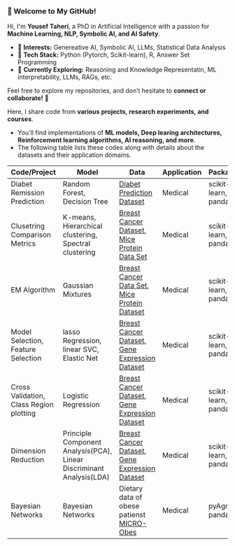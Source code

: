 ### **👋 Welcome to My GitHub!**  

Hi, I'm **Yousef Taheri**, a PhD in Artificial Intelligence with a passion for **Machine Learning, NLP, Symbolic AI, and AI Safety**.  

- 🔹 **Interests:** Genereative AI, Symbolic AI, LLMs, Statistical Data Analysis
- 🔹 **Tech Stack:** Python (Pytorch, Scikit-learn), R, Answer Set Programming
- 🔹 **Currently Exploring:** Reasoning and Knowledge Representatin, ML interpretability, LLMs, RAGs, etc.  

Feel free to explore my repositories, and don’t hesitate to **connect or collaborate!** 🚀  

Here, I share code from **various projects, research experiments, and courses**. 
- You'll find implementations of **ML models, Deep learing architectures, Reinforcement learning algorithms, AI reasoning, and more**.
- The following table lists these codes along with details about the datasets and their application domains.


| Code/Project| Model       |Data         |Application  | Packages |
| ----------- | ----------- | ----------- | ----------- | ----------- |
| Diabet Remission Prediction      | Random Forest, Decision Tree |[Diabet Prediction Dataset]( https://www.kaggle.com/datasets/iammustafatz/diabetes-prediction-dataset)| Medical |scikit-learn, pandas |
| Clusetring Comparison Metrics | K-means, Hierarchical clustering, Spectral clustering |  [Breast Cancer Dataset](https://archive.ics.uci.edu/ml/datasets/Breast+Cancer+Wisconsin+(Diagnostic)), [Mice Protein Data Set](https://archive.ics.uci.edu/ml/datasets/Mice+Protein+Expression)| Medical  | scikit-learn, pandas |
EM Algorithm | Gaussian Mixtures | [Breast Cancer Data Set](https://archive.ics.uci.edu/ml/datasets/Breast+Cancer+Wisconsin+(Diagnostic)), [Mice Protein Dataset](https://archive.ics.uci.edu/ml/datasets/Mice+Protein+Expression)| Medical  | scikit-learn, pandas |
| Model Selection, Feature Selection | lasso Regression, linear SVC, Elastic Net | [Breast Cancer Dataset](https://archive.ics.uci.edu/ml/datasets/Breast+Cancer+Wisconsin+(Diagnostic)), [Gene Expression Dataset](https://www.kaggle.com/datasets/crawford/gene-expression)| Medical  | scikit-learn, pandas |
| Cross Validation, Class Region plotting | Logistic Regression | [Breast Cancer Dataset](https://archive.ics.uci.edu/ml/datasets/Breast+Cancer+Wisconsin+(Diagnostic)), [Gene Expression Dataset](https://www.kaggle.com/datasets/crawford/gene-expression)| Medical  | scikit-learn, pandas |
| Dimension Reduction |Principle Component Analysis(PCA), Linear Discriminant Analysis(LDA)| [Breast Cancer Dataset](https://archive.ics.uci.edu/ml/datasets/Breast+Cancer+Wisconsin+(Diagnostic)), [Gene Expression Dataset](https://www.kaggle.com/datasets/crawford/gene-expression)| Medical  | scikit-learn, pandas |
| Bayesian Networks |Bayesian Networks| Dietary data of obese patienst [MICRO-Obes](https://pubmed.ncbi.nlm.nih.gov/25330000/)| Medical  | pyAgrum, pandas |

<!---
yousef-taheri/yousef-taheri is a ✨ special ✨ repository because its `README.md` (this file) appears on your GitHub profile.
You can click the Preview link to take a look at your changes.
--->
